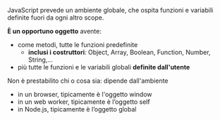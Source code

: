 JavaScript prevede un ambiente globale, che ospita funzioni e variabili definite fuori da ogni altro scope.

**È un opportuno oggetto** avente:
- come metodi, tutte le funzioni predefinite
    - **inclusi i costruttori**: Object, Array, Boolean, Function, Number, String,…
- più tutte le funzioni e le variabili globali **definite dall'utente**

Non è prestabilito chi o cosa sia: dipende dall'ambiente
- in un browser, tipicamente è l'oggetto window
- in un web worker, tipicamente è l’oggetto self
- in Node.js, tipicamente è l’oggetto global